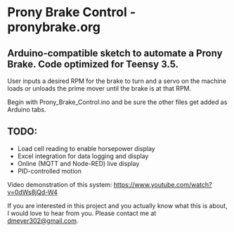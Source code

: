 # Prony Brake Control - pronybrake.org
## Arduino-compatible sketch to automate a Prony Brake. Code optimized for Teensy 3.5.

User inputs a desired RPM for the brake to turn and a servo on the machine loads or unloads the prime mover until the brake is at that RPM.

Begin with Prony_Brake_Control.ino and be sure the other files get added as Arduino tabs.

## TODO:
* Load cell reading to enable horsepower display
* Excel integration for data logging and display
* Online (MQTT and Node-RED) live display
* PID-controlled motion

Video demonstration of this system:
https://www.youtube.com/watch?v=0dWs8jQd-W4

If you are interested in this project and you actually know what this is about, I would love to hear from you. Please contact me at dmeyer302@gmail.com.
